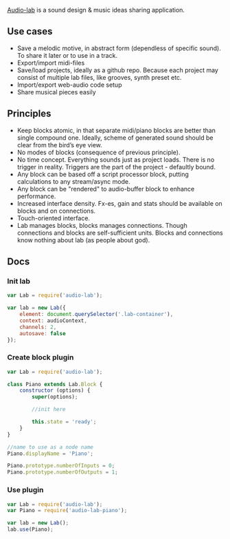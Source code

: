 [Audio-lab](http://dfcreative.github.io/audio-lab) is a sound design & music ideas sharing application.


## Use cases

* Save a melodic motive, in abstract form (dependless of specific sound). To share it later or to use in a track.
* Export/import midi-files
* Save/load projects, ideally as a github repo. Because each project may consist of multiple lab files, like grooves, synth preset etc.
* Import/export web-audio code setup
* Share musical pieces easily


## Principles

* Keep blocks atomic, in that separate midi/piano blocks are better than single compound one. Ideally, scheme of generated sound should be clear from the bird’s eye view.
* No modes of blocks (consequence of previous principle).
* No time concept. Everything sounds just as project loads. There is no trigger in reality. Triggers are the part of the project - defaultly bound.
* Any block can be based off a script processor block, putting calculations to any stream/async mode.
* Any block can be "rendered" to audio-buffer block to enhance performance.
* Increased interface density. Fx-es, gain and stats should be available on blocks and on connections.
* Touch-oriented interface.
* Lab manages blocks, blocks manages connections. Though connections and blocks are self-sufficient units. Blocks and connections know nothing about lab (as people about god).


## Docs

### Init lab

```js
var Lab = require('audio-lab');

var lab = new Lab({
	element: document.querySelector('.lab-container'),
	context: audioContext,
	channels: 2,
	autosave: false
});
```

### Create block plugin

```js
var Lab = require('audio-lab');

class Piano extends Lab.Block {
	constructor (options) {
		super(options);

		//init here

		this.state = 'ready';
	}
}

//name to use as a node name
Piano.displayName = 'Piano';

Piano.prototype.numberOfInputs = 0;
Piano.prototype.numberOfOutputs = 1;
```

### Use plugin

```js
var Lab = require('audio-lab');
var Piano = require('audio-lab-piano');

var lab = new Lab();
lab.use(Piano);
```